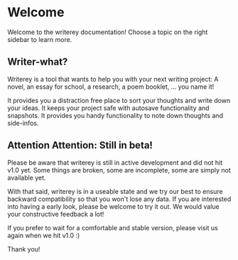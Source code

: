 # Welcome

Welcome to the writerey documentation! Choose a topic on the right sidebar to learn more. 

## Writer-what?

Writerey is a tool that wants to help you with your next writing project:  A novel, an essay for school, a research, a poem booklet, ... you name it!

It provides you a distraction free place to sort your thoughts and write down your ideas. It keeps your project safe with autosave functionality and snapshots. It provides you handy functionality to note down thoughts and side-infos.

## Attention Attention: Still in beta!

Please be aware that writerey is still in active development and did not hit v1.0 yet. Some things are broken, some are incomplete, some are simply not available yet. 

With that said, writerey is in a useable state and we try our best to ensure backward compatibility so that you won't lose any data. If you are interested into having a early look, please be welcome to try it out. We would value your constructive feedback a lot!

If you prefer to wait for a comfortable and stable version, please visit us again when we hit v1.0 :)

Thank you!